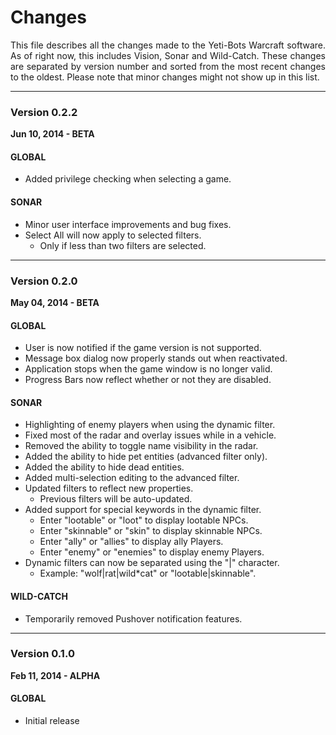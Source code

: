 # Changes

<p align="justify">This file describes all the changes made to the Yeti-Bots Warcraft software.  As of right now, this includes Vision, Sonar and Wild-Catch. These changes are separated by version number and sorted from the most recent changes to the oldest. Please note that minor changes might not show up in this list.</p>

***

### Version 0.2.2
**Jun 10, 2014 - BETA**

#### GLOBAL
* Added privilege checking when selecting a game.
	
#### SONAR
* Minor user interface improvements and bug fixes.
* Select All will now apply to selected filters.
	* Only if less than two filters are selected.

***

### Version 0.2.0
**May 04, 2014 - BETA**

#### GLOBAL
* User is now notified if the game version is not supported.
* Message box dialog now properly stands out when reactivated.
* Application stops when the game window is no longer valid.
* Progress Bars now reflect whether or not they are disabled.

#### SONAR
* Highlighting of enemy players when using the dynamic filter.
* Fixed most of the radar and overlay issues while in a vehicle.
* Removed the ability to toggle name visibility in the radar.
* Added the ability to hide pet entities (advanced filter only).
* Added the ability to hide dead entities.
* Added multi-selection editing to the advanced filter.
* Updated filters to reflect new properties.
	* Previous filters will be auto-updated.
* Added support for special keywords in the dynamic filter.
	* Enter "lootable"  or "loot" to display lootable  NPCs.
	* Enter "skinnable" or "skin" to display skinnable NPCs.
	* Enter "ally"  or "allies"  to display ally  Players.
	* Enter "enemy" or "enemies" to display enemy Players.
* Dynamic filters can now be separated using the "|" character.
	* Example: "wolf|rat|wild*cat" or "lootable|skinnable".
	
#### WILD-CATCH
* Temporarily removed Pushover notification features.

***

### Version 0.1.0
**Feb 11, 2014 - ALPHA**

#### GLOBAL
* Initial release
